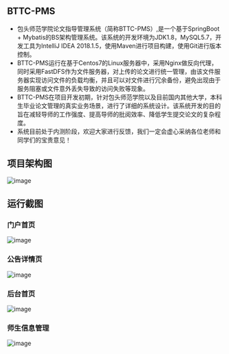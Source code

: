 ## BTTC-PMS
- 包头师范学院论文指导管理系统（简称BTTC-PMS）,是一个基于SpringBoot + Mybatis的BS架构管理系统。该系统的开发环境为JDK1.8，MySQL5.7，开发工具为IntelliJ IDEA 2018.1.5，使用Maven进行项目构建，使用Git进行版本控制。
- BTTC-PMS运行在基于Centos7的Linux服务器中，采用Nginx做反向代理，同时采用FastDFS作为文件服务器，对上传的论文进行统一管理，由该文件服务器实现访问文件的负载均衡，并且可以对文件进行冗余备份，避免出现由于服务阻塞或文件意外丢失导致的访问失败等现象。
- BTTC-PMS在项目开发初期，针对包头师范学院以及目前国内其他大学，本科生毕业论文管理的真实业务场景，进行了详细的系统设计。该系统开发的目的旨在减轻导师的工作强度、提高导师的批阅效率、降低学生提交论文的复杂程度。
- 系统目前处于内测阶段，欢迎大家进行反馈，我们一定会虚心采纳各位老师和同学们的宝贵意见！
## 项目架构图
![image](https://raw.githubusercontent.com/intflag/bttc-pms/master/images/BTTC-PMS%E7%B3%BB%E7%BB%9F%E6%9E%B6%E6%9E%84.png)
## 运行截图
### 门户首页
![image](https://raw.githubusercontent.com/intflag/bttc-pms/master/images/001-%E9%A6%96%E9%A1%B5.png)
### 公告详情页
![image](https://raw.githubusercontent.com/intflag/bttc-pms/master/images/001-%E8%AF%A6%E6%83%85%E9%A1%B5.png)
### 后台首页
![image](https://raw.githubusercontent.com/intflag/bttc-pms/master/images/002-%E5%90%8E%E5%8F%B0%E9%A6%96%E9%A1%B5.png)
### 师生信息管理
![image](https://raw.githubusercontent.com/intflag/bttc-pms/master/images/003-%E5%B8%88%E7%94%9F%E4%BF%A1%E6%81%AF%E7%AE%A1%E7%90%86%E9%A1%B52.png)
